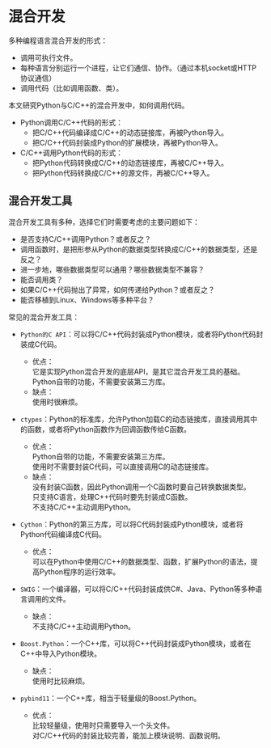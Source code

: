 # 混合开发

多种编程语言混合开发的形式：
- 调用可执行文件。
- 每种语言分别运行一个进程，让它们通信、协作。（通过本机socket或HTTP协议通信）
- 调用代码（比如调用函数、类）。

本文研究Python与C/C++的混合开发中，如何调用代码。
- Python调用C/C++代码的形式：
  - 把C/C++代码编译成C/C++的动态链接库，再被Python导入。
  - 把C/C++代码封装成Python的扩展模块，再被Python导入。
- C/C++调用Python代码的形式：
  - 把Python代码转换成C/C++的动态链接库，再被C/C++导入。
  - 把Python代码转换成C/C++的源文件，再被C/C++导入。

## 混合开发工具

混合开发工具有多种，选择它们时需要考虑的主要问题如下：
- 是否支持C/C++调用Python？或者反之？
- 调用函数时，是把形参从Python的数据类型转换成C/C++的数据类型，还是反之？
- 进一步地，哪些数据类型可以通用？哪些数据类型不兼容？
- 能否调用类？
- 如果C/C++代码抛出了异常，如何传递给Python？或者反之？
- 能否移植到Linux、Windows等多种平台？

常见的混合开发工具：

- `Python的C API`：可以将C/C++代码封装成Python模块，或者将Python代码封装成C代码。
  - 优点：
    <br />它是实现Python混合开发的底层API，是其它混合开发工具的基础。
    <br />Python自带的功能，不需要安装第三方库。
  - 缺点：
    <br />使用时很麻烦。

- `ctypes`：Python的标准库，允许Python加载C的动态链接库，直接调用其中的函数，或者将Python函数作为回调函数传给C函数。
    - 优点：
    <br />Python自带的功能，不需要安装第三方库。
    <br />使用时不需要封装C代码，可以直接调用C的动态链接库。
    - 缺点：
    <br />没有封装C函数，因此Python调用一个C函数时要自己转换数据类型。
    <br />只支持C语言，处理C++代码时要先封装成C函数。
    <br />不支持C/C++主动调用Python。

- `Cython`：Python的第三方库，可以将C代码封装成Python模块，或者将Python代码编译成C代码。
  - 优点：
    <br />可以在Python中使用C/C++的数据类型、函数，扩展Python的语法，提高Python程序的运行效率。

- `SWIG`：一个编译器，可以将C/C++代码封装成供C#、Java、Python等多种语言调用的文件。
  - 缺点：
    <br />不支持C/C++主动调用Python。

- `Boost.Python`：一个C++库，可以将C++代码封装成Python模块，或者在C++中导入Python模块。
  - 缺点：
    <br />使用时比较麻烦。

- `pybind11`：一个C++库，相当于轻量级的Boost.Python。
  - 优点：
    <br />比较轻量级，使用时只需要导入一个头文件。
    <br />对C/C++代码的封装比较完善，能加上模块说明、函数说明。
